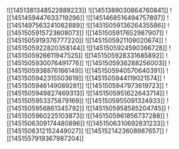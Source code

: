 ![[1451381348522889223]]
![[1451389030864760841]]
![[1451459447633719296]]
![[1451468516494757897]]
![[1451497563241082889]]
![[1451505913626435586]]
![[1451505915723608073]]
![[1451505917652987907]]
![[1451505919376777220]]
![[1451505921109020674]]
![[1451505922820358144]]
![[1451505924590366728]]
![[1451505926611947525]]
![[1451505928331685892]]
![[1451505930076491776]]
![[1451505936288256003]]
![[1451505938876166149]]
![[1451505940570640391]]
![[1451505942315503619]]
![[1451505944119021574]]
![[1451505946149089281]]
![[1451505947973619723]]
![[1451505949827469313]]
![[1451505951622643714]]
![[1451505953375879169]]
![[1451505955091324933]]
![[1451505956861345792]]
![[1451505958585204745]]
![[1451505960225103873]]
![[1451505961856737288]]
![[1451506309174480896]]
![[1451506310692831233]]
![[1451506312152449027]]
![[1451521423608987657]]
![[1451557919367987204]]
